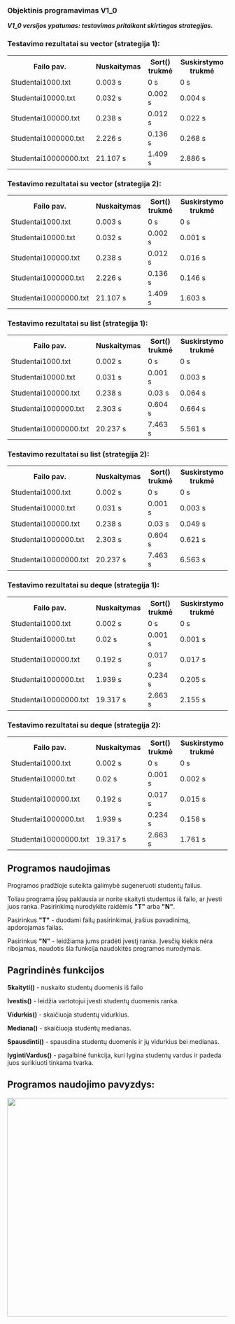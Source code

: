 <h3>Objektinis programavimas V1_0</h3>
<p><b><i>V1_0 versijos ypatumas: testavimas pritaikant skirtingas strategijas.</i></b></p>
<h3>Testavimo rezultatai su vector (strategija 1):</h3>
<table>
    <tr>
        <th>Failo pav.</th>
        <th>Nuskaitymas</th>
        <th>Sort() trukmė</th>
        <th>Suskirstymo trukmė</th>
    </tr>
    <tr>
        <td>Studentai1000.txt</td>
        <td>0.003 s</td>
        <td>0 s</td>
        <td>0 s</td>
    </tr>
    <tr>        
        <td>Studentai10000.txt</td>
        <td>0.032 s</td>
        <td>0.002 s</td>
        <td>0.004 s</td>
    </tr>
    <tr>
        <td>Studentai100000.txt</td>
        <td>0.238 s</td>
        <td>0.012 s</td>
        <td>0.022 s</td>
    </tr>
    <tr>
        <td>Studentai1000000.txt</td>
        <td>2.226 s</td>
        <td>0.136 s</td>
        <td>0.268 s</td>
    </tr>
    <tr>
        <td>Studentai10000000.txt</td>
        <td>21.107 s</td> 
        <td>1.409 s</td>
        <td>2.886 s</td>
    </tr>
</table>
<h3>Testavimo rezultatai su vector (strategija 2):</h3>
<table>
    <tr>
        <th>Failo pav.</th>
        <th>Nuskaitymas</th>
        <th>Sort() trukmė</th>
        <th>Suskirstymo trukmė</th>
    </tr>
    <tr>
        <td>Studentai1000.txt</td>
        <td>0.003 s</td>
        <td>0 s</td>
        <td>0 s</td>
    </tr>
    <tr>        
        <td>Studentai10000.txt</td>
        <td>0.032 s</td>
        <td>0.002 s</td>
        <td>0.001 s</td>
    </tr>
    <tr>
        <td>Studentai100000.txt</td>
        <td>0.238 s</td>
        <td>0.012 s</td>
        <td>0.016 s</td>
    </tr>
    <tr>
        <td>Studentai1000000.txt</td>
        <td>2.226 s</td>
        <td>0.136 s</td>
        <td>0.146 s</td>
    </tr>
    <tr>
        <td>Studentai10000000.txt</td>
        <td>21.107 s</td> 
        <td>1.409 s</td>
        <td>1.603 s</td>
    </tr>
</table>
<h3>Testavimo rezultatai su list (strategija 1):</h3>
<table>
    <tr>
        <th>Failo pav.</th>
        <th>Nuskaitymas</th>
        <th>Sort() trukmė</th>
        <th>Suskirstymo trukmė</th>
    </tr>
    <tr>
        <td>Studentai1000.txt</td>
        <td>0.002 s</td>
        <td>0 s</td>
        <td>0 s</td>
    </tr>
    <tr>        
        <td>Studentai10000.txt</td>
        <td>0.031 s</td>
        <td>0.001 s</td>
        <td>0.003 s</td>
    </tr>
    <tr>
        <td>Studentai100000.txt</td>
        <td>0.238 s</td>
        <td>0.03 s</td>
        <td>0.064 s</td>
    </tr>
    <tr>
        <td>Studentai1000000.txt</td>
        <td>2.303 s</td>
        <td>0.604 s</td>
        <td>0.664 s</td>
    </tr>
    <tr>
        <td>Studentai10000000.txt</td>
        <td>20.237 s</td>
        <td>7.463 s</td>
        <td>5.561 s</td>
    </tr>
</table>
<h3>Testavimo rezultatai su list (strategija 2):</h3>
<table>
    <tr>
        <th>Failo pav.</th>
        <th>Nuskaitymas</th>
        <th>Sort() trukmė</th>
        <th>Suskirstymo trukmė</th>
    </tr>
    <tr>
        <td>Studentai1000.txt</td>
        <td>0.002 s</td>
        <td>0 s</td>
        <td>0 s</td>
    </tr>
    <tr>        
        <td>Studentai10000.txt</td>
        <td>0.031 s</td>
        <td>0.001 s</td>
        <td>0.003 s</td>
    </tr>
    <tr>
        <td>Studentai100000.txt</td>
        <td>0.238 s</td>
        <td>0.03 s</td>
        <td>0.049 s</td>
    </tr>
    <tr>
        <td>Studentai1000000.txt</td>
        <td>2.303 s</td>
        <td>0.604 s</td>
        <td>0.621 s</td>
    </tr>
    <tr>
        <td>Studentai10000000.txt</td>
        <td>20.237 s</td>
        <td>7.463 s</td>
        <td>6.563 s</td>
    </tr>
</table>
<h3>Testavimo rezultatai su deque (strategija 1):</h3>
<table>
    <tr>
        <th>Failo pav.</th>
        <th>Nuskaitymas</th>
        <th>Sort() trukmė</th>
        <th>Suskirstymo trukmė</th>
    </tr>
    <tr>
        <td>Studentai1000.txt</td>
        <td>0.002 s</td>
        <td>0 s</td>
        <td>0 s</td>
    </tr>
    <tr>        
        <td>Studentai10000.txt</td>
        <td>0.02 s</td>
        <td>0.001 s</td>
        <td>0.001 s</td>
    </tr>
    <tr>
        <td>Studentai100000.txt</td>
        <td>0.192 s</td>
        <td>0.017 s</td>
        <td>0.017 s</td>
    </tr>
    <tr>
        <td>Studentai1000000.txt</td>
        <td>1.939 s</td>
        <td>0.234 s</td>
        <td>0.205 s</td>
    </tr>
    <tr>
        <td>Studentai10000000.txt</td>
        <td>19.317 s</td>
        <td>2.663 s</td>
        <td>2.155 s</td>
    </tr>
</table>
<h3>Testavimo rezultatai su deque (strategija 2):</h3>
<table>
    <tr>
        <th>Failo pav.</th>
        <th>Nuskaitymas</th>
        <th>Sort() trukmė</th>
        <th>Suskirstymo trukmė</th>
    </tr>
    <tr>
        <td>Studentai1000.txt</td>
        <td>0.002 s</td>
        <td>0 s</td>
        <td>0 s</td>
    </tr>
    <tr>        
        <td>Studentai10000.txt</td>
        <td>0.02 s</td>
        <td>0.001 s</td>
        <td>0.002 s</td>
    </tr>
    <tr>
        <td>Studentai100000.txt</td>
        <td>0.192 s</td>
        <td>0.017 s</td>
        <td>0.015 s</td>
    </tr>
    <tr>
        <td>Studentai1000000.txt</td>
        <td>1.939 s</td>
        <td>0.234 s</td>
        <td>0.158 s</td>
    </tr>
    <tr>
        <td>Studentai10000000.txt</td>
        <td>19.317 s</td>
        <td>2.663 s</td>
        <td>1.761 s</td>
    </tr>
</table>
<h2>Programos naudojimas</h2>
    <p>Programos pradžioje suteikta galimybė sugeneruoti studentų failus.</p>
    <p>Toliau programa jūsų paklausia ar norite skaityti studentus iš failo, ar įvesti juos ranka. Pasirinkimą nurodykite raidėmis <b>"T"</b> arba <b>"N"</b>.</p>
    <p>Pasirinkus <b>"T"</b> - duodami failų pasirinkimai, įrašius pavadinimą, apdorojamas failas.</p>
    <p>Pasirinkus <b>"N"</b> - leidžiama jums pradėti įvestį ranka. Įvesčių kiekis nėra ribojamas, naudotis šia funkcija naudokitės programos nurodymais.</p>
<h2>Pagrindinės funkcijos </h2>
    <p><b>Skaityti()</b> - nuskaito studentų duomenis iš failo</p>
    <p><b>Ivestis()</b> - leidžia vartotojui įvesti studentų duomenis ranka.</p>
    <p><b>Vidurkis()</b> - skaičiuoja studentų vidurkius.</p>
    <p><b>Mediana()</b> - skaičiuoja studentų medianas.</p>
    <p><b>Spausdinti()</b> - spausdina studentų duomenis ir jų vidurkius bei medianas.</p>
    <p><b>lygintiVardus()</b> - pagalbinė funkcija, kuri lygina studentų vardus ir padeda juos surikiuoti tinkama tvarka.</p>
<h2>Programos naudojimo pavyzdys:</h2>
<img src="https://user-images.githubusercontent.com/116721418/225136264-a91244b4-cfee-4a61-bd5f-0bdd5a597343.png" width="900" height="500">
